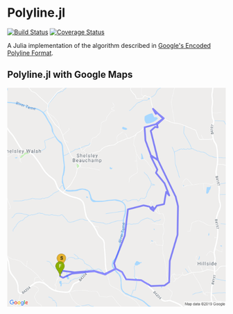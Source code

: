 # Polyline.jl

[![Build Status](https://travis-ci.com/NikStoyanov/Polyline.jl.svg?branch=master)](https://travis-ci.com/NikStoyanov/Polyline.jl)
[![Coverage Status](https://coveralls.io/repos/github/NikStoyanov/Polyline.jl/badge.svg?branch=master)](https://coveralls.io/github/NikStoyanov/Polyline.jl?branch=master)

A Julia implementation of the algorithm described in [Google's Encoded Polyline Format](https://developers.google.com/maps/documentation/utilities/polylinealgorithm).

## Polyline.jl with Google Maps
![Polyline](https://raw.githubusercontent.com/NikStoyanov/portfolio/master/content/project/Polyline.jl/featured.png)

